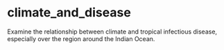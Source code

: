 # climate_and_disease
Examine the relationship between climate and tropical infectious disease, especially over the region around the Indian Ocean.

